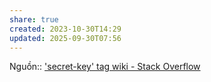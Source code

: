 ```yaml
---
share: true
created: 2023-10-30T14:29
updated: 2025-09-30T07:56
---
```

Nguồn:: ['secret-key' tag wiki - Stack Overflow](https://stackoverflow.com/tags/secret-key/info)